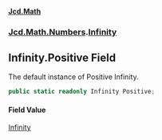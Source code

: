 #### [Jcd.Math](index.md 'index')
### [Jcd.Math.Numbers](Jcd.Math.Numbers.md 'Jcd.Math.Numbers').[Infinity](Jcd.Math.Numbers.Infinity.md 'Jcd.Math.Numbers.Infinity')

## Infinity.Positive Field

The default instance of Positive Infinity.

```csharp
public static readonly Infinity Positive;
```

#### Field Value
[Infinity](Jcd.Math.Numbers.Infinity.md 'Jcd.Math.Numbers.Infinity')